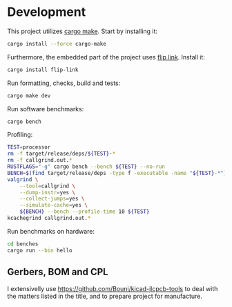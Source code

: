 # Development

This project utilizes [cargo make](https://github.com/sagiegurari/cargo-make).
Start by installing it:

```sh
cargo install --force cargo-make
```

Furthermore, the embedded part of the project uses [flip
link](https://github.com/knurling-rs/flip-link). Install it:

```sh
cargo install flip-link
```

Run formatting, checks, build and tests:

```sh
cargo make dev
```

Run software benchmarks:

```sh
cargo bench
```

Profiling:

``` sh
TEST=processor
rm -f target/release/deps/${TEST}-*
rm -f callgrind.out.*
RUSTFLAGS="-g" cargo bench --bench ${TEST} --no-run
BENCH=$(find target/release/deps -type f -executable -name "${TEST}-*")
valgrind \
    --tool=callgrind \
    --dump-instr=yes \
    --collect-jumps=yes \
    --simulate-cache=yes \
    ${BENCH} --bench --profile-time 10 ${TEST}
kcachegrind callgrind.out.*
```

Run benchmarks on hardware:

```sh
cd benches
cargo run --bin hello
```

## Gerbers, BOM and CPL

I extensivelly use https://github.com/Bouni/kicad-jlcpcb-tools to deal with the
matters listed in the title, and to prepare project for manufacture.
